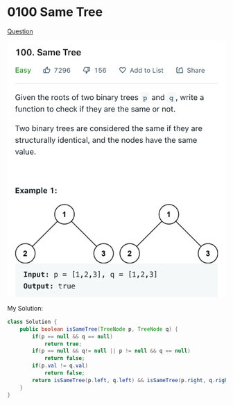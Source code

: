 # 0100 Same Tree

[Question](https://leetcode.com/problems/same-tree/)

![](../.gitbook/assets/image-20221013010951227.png)

My Solution:

```java
class Solution {
    public boolean isSameTree(TreeNode p, TreeNode q) {
        if(p == null && q == null)
            return true;
        if(p == null && q!= null || p != null && q == null)
            return false;
        if(p.val != q.val) 
            return false;
        return isSameTree(p.left, q.left) && isSameTree(p.right, q.right);
    }   
}
```
